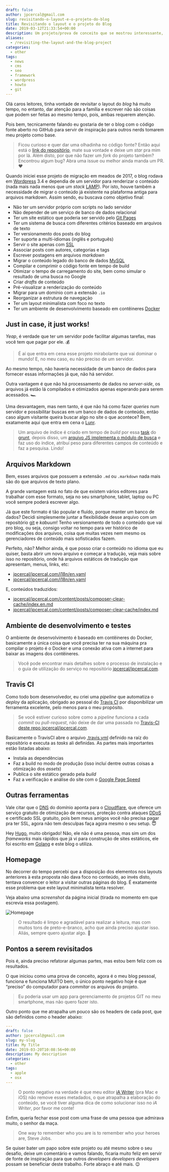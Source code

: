 ```yaml
---
draft: false
author: jpcercal@gmail.com
slug: revisitando-o-layout-e-o-projeto-do-blog
title: Revisitando o layout e o projeto do Blog
date: 2019-03-12T21:33:54+00:00
description: Um projeto/prova de conceito que se mostrou interessante, trata-se da migração de um site dinâmico escrito em PHP para um blog estático, sem custos com servidores e otimizado para a web. Confira alguns detalhes da implementação.
aliases:
  - /revisiting-the-layout-and-the-blog-project
categories:
  - other
tags: 
  - news
  - cms
  - seo
  - framework
  - wordpress
  - howto
  - git
---
```


Olá caros leitores, tinha vontade de revisitar o layout do *blog* há muito tempo, no entanto, dar atenção para a família e escrever não são coisas que podem ser feitas ao mesmo tempo, pois, ambas requerem atenção. 

Pois bem, tecnicamente falando eu gostaria de ter o blog com o código fonte aberto no GitHub para servir de inspiração para outros nerds tomarem meu projeto como base.

> Ficou curioso e quer dar uma olhadinha no código fonte? Então aqui está o [link do repositório](https://github.com/jpcercal/jpcercal.com), mate sua vontade e deixe um *star* pra mim por lá. Além disto, por que não fazer um *fork* do projeto também? Encontrou algum bug? Abra uma issue ou melhor ainda manda um PR. ❤️

Quando iniciei esse projeto de migração em meados de 2017, o blog rodava em [Wordpress](https://wordpress.org/) 3.4 e dependia de um servidor para renderizar o conteúdo (nada mais nada menos que um *stack* [LAMP](https://www.ibm.com/cloud/learn/lamp-stack-explained)). Por isto, houve também a necessidade de migrar o conteúdo já existente na plataforma antiga para arquivos markdown. Assim sendo, eu buscava como objetivo final:

- Não ter um servidor próprio com scripts no lado servidor
- Não depender de um serviço de banco de dados relacional
- Ter um site estático que poderia ser servido pelo [Git Pages](https://pages.github.com/)
- Ter um sistema de busca com diferentes critérios baseado em arquivos de texto
- Ter versionamento dos posts do blog
- Ter suporte a multi-idiomas (inglês e português)
- Servir o site apenas com [SSL](https://www.cloudflare.com/learning/ssl/what-is-ssl/)
- Associar posts com autores, categorias e tags
- Escrever postagens em arquivos *markdown* 
- Migrar o conteúdo legado do banco de dados [MySQL](https://www.mysql.com/)
- Compilar e comprimir o código fonte em tempo de build
- Otimizar o tempo de carregamento do site, bem como simular o resultado de uma busca no Google
- Criar *drafts* de conteúdo
- Pré-visualizar a renderização do conteúdo
- Migrar para um domínio com a extensão `.io`
- Reorganizar a estrutura de navegação
- Ter um layout minimalista com foco no texto
- Ter um ambiente de desenvolvimento baseado em contêineres [Docker](https://www.docker.com/) 

## Just in case, it just works!

*Yeap*, é verdade que ter um servidor pode facilitar algumas tarefas, mas você tem que pagar por ele. 💰

> É aí que entra em cena esse projeto mirabolante que vai dominar o mundo! E, no meu caso, eu não preciso de um servidor. 

Ao mesmo tempo, não haveria necessidade de um banco de dados para fornecer essas informações já que, não há servidor.

Outra vantagem é que não há processamento de dados no *server-side*, os arquivos já estão lá compilados e otimizados apenas esperando para serem acessados. 🏎

Uma desvantagem, mas nem tanto, é que não há como fazer *queries* num servidor e possibilitar buscas em um banco de dados de conteúdo, então caso algum visitante queira buscar algo no site o que acontece? Bem, exatamente aqui que entra em cena o [Lunr](https://lunrjs.com/).

> Um arquivo de índice é criado em tempo de *build* por essa [task](https://github.com/jpcercal/jpcercal.com/blob/master/grunt-custom/lunr.js) do [grunt](https://gruntjs.com/), depois disso, um [arquivo JS implementa o módulo de busca](https://github.com/jpcercal/jpcercal.com/blob/master/assets/js/search.js) e faz uso do índice, atribuí peso para diferentes campos de conteúdo e faz a pesquisa. Lindo!

## Arquivos Markdown

Bem, esses arquivos que possuem a extensão `.md` ou `.markdown` nada mais são do que arquivos de texto plano.

A grande vantagem está no fato de que existem vários editores para trabalhar com esse formato, seja no seu smartphone, tablet, laptop ou PC você sempre poderá escrever algo.

Já que este formato é tão popular e fluído, porque manter um banco de dados? Decidi simplesmente juntar a flexibilidade desse arquivo com um repositório [git](https://git-scm.com/) e *kabuum*! Tenho versionamento de todo o conteúdo que vai pro blog, ou seja, consigo voltar no tempo para ver histórico de modificações dos arquivos, coisa que muitas vezes nem mesmo os gerenciadores de conteúdo mais sofisticados fazem.

Perfeito, não? Melhor ainda, é que posso criar o conteúdo no idioma que eu quiser, basta abrir um novo arquivo e começar a tradução, veja mais sobre isso no repositório, onde há arquivos estáticos de tradução que apresentam, menus, links, etc:

- [jpcercal/jpcercal.com/i18n/en.yaml](https://github.com/jpcercal/jpcercal.com/blob/master/i18n/en.yaml)
- [jpcercal/jpcercal.com/i18n/en.yaml](https://github.com/jpcercal/jpcercal.com/blob/master/i18n/en.yaml)

E, conteúdos traduzidos:

- [jpcercal/jpcercal.com/content/posts/composer-clear-cache/index.en.md](https://github.com/jpcercal/jpcercal.com/blob/master/content/posts/composer-clear-cache/index.en.md)
- [jpcercal/jpcercal.com/content/posts/composer-clear-cache/index.md](https://github.com/jpcercal/jpcercal.com/blob/master/content/posts/composer-clear-cache/index.md)

## Ambiente de desenvolvimento e testes

O ambiente de desenvolvimento é baseado em contêineres do Docker, basicamente a única coisa que você precisa ter na sua máquina pra compilar o projeto é o Docker e uma conexão ativa com a internet para baixar as imagens dos contêineres. 

> Você pode encontrar mais detalhes sobre o processo de instalação  e o guia de utilização do serviço no repositório [jpcercal/jpcercal.com](https://github.com/jpcercal/jpcercal.com/).

## Travis CI

Como todo bom desenvolvedor, eu criei uma *pipeline* que automatiza o *deploy* da aplicação, obrigado ao pessoal do [Travis CI](https://docs.travis-ci.com/user/for-beginners/) por disponibilizar um ferramenta excelente, pelo menos para o meu propósito.

> Se você estiver curioso sobre como a *pipeline* funciona a cada *commit* ou *pull-request*, não deixe de dar uma passada no [Travis-CI deste repo jpcercal/jpcercal.com](https://travis-ci.org/jpcercal/jpcercal.com).

Basicamente o TravisCI abre o arquivo [.travis.yml](https://github.com/jpcercal/jpcercal.com/blob/master/.travis.yml) definido na raíz do repositório e executa as *tasks* ali definidas. As partes mais importantes estão listadas abaixo:

- Instala as dependências
- Faz a build no modo de produção (isso incluí dentre outras coisas a otimização dos *assets*)
- Publica o site estático gerado pela *build*
- Faz a verificação e análise do site com o [Google Page Speed](https://developers.google.com/speed/pagespeed/insights/)

## Outras ferramentas

Vale citar que o [DNS](https://www.cloudflare.com/learning/dns/what-is-dns/) do domínio aponta para o [Cloudflare](https://www.cloudflare.com/), que oferece um serviço gratuito de otimização de recursos, proteção contra ataques [DDoS](https://www.cloudflare.com/learning/ddos/what-is-a-ddos-attack/) e certificado SSL gratuito, pois bem meus amigos você não precisa pagar pra ter SSL, agora não tem desculpas faça agora mesmo o seu setup. 😇

Hey [Hugo](https://gohugo.io/), muito obrigado! Não, ele não é uma pessoa, mas sim um dos *frameworks* mais rápidos que já vi para construção de sites estáticos, ele foi escrito em [Golang](https://golang.org/) e este blog o utiliza.

## Homepage

No decorrer do tempo percebi que a disposição dos elementos nos layouts anteriores à esta proposta não dava foco no conteúdo, ao invés disto, tentava convencer o leitor a visitar outras páginas do blog. É exatamente esse problema que este layout minimalista tenta resolver.

Veja abaixo uma *screenshot* da página inicial (tirada no momento em que escrevia essa postagem).

![Homepage](homepage.png)

> O resultado é limpo e agradável para realizar a leitura, mas com muitos tons de preto-e-branco, acho que ainda preciso ajustar isso. Aliás, sempre quero ajustar algo. 🚀

## Pontos a serem revisitados

Pois é, ainda preciso refatorar algumas partes, mas estou bem feliz com os resultados.

O que iniciou como uma prova de conceito, agora é o meu blog pessoal, funciona e funciona MUITO bem, o único ponto negativo hoje é que “preciso” do computador para *commitar* os arquivos do projeto.

> Eu poderia usar um app para gerenciamento de projetos GIT no meu smartphone, mas não quero fazer isto. 

Outro ponto que me atrapalha um pouco são os headers de cada post, que são definidos como o header abaixo:

```yaml
---
draft: false
author: jpcercal@gmail.com
slug: my-slug
title: My Title
date: 2019-03-20T10:08:56+00:00
description: My description
categories:
  - other
tags: 
  - apple
  - osx
---
```

> O ponto negativo na verdade é que meu editor [iA Writer](https://ia.net/writer) (pra Mac e iOS) não remove esses metadados, o que atrapalha a elaboração do conteúdo, se você tiver alguma dica de como solucionar isso no *iA Writer*, por favor me conte!

Enfim, queria fechar esse post com uma frase de uma pessoa que admirava muito, o senhor da maça.

> One way to remember who you are is to remember who your heroes are, Steve Jobs.

Se quiser bater um papo sobre este projeto ou até mesmo sobre o seu desafio, deixe um comentário e vamos falando, ficaria muito feliz em servir de fonte de inspiração para que outros *developers developers developers* possam se beneficiar deste trabalho. Forte abraço e até mais. 😉
